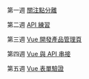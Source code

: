 第一週 [關注點分離](https://zizihaha.github.io/LiveCourse-js/w1-todolist/)

第二週 [API 練習](https://zizihaha.github.io/LiveCourse-js/w2-API/)

第三週 [Vue 開發產品管理頁](https://zizihaha.github.io/LiveCourse-js/w3-productPage/)

第四週 [Vue 與 API 串接](https://zizihaha.github.io/LiveCourse-js/w4-component/Login.html)

第五週 [Vue 表單驗證](https://zizihaha.github.io/LiveCourse-js/w5-formValidation/index.html)